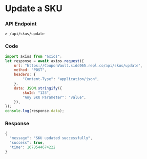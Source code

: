 # Update a SKU

### API Endpoint

```
> /api/skus/update
```

### Code

```js copy
import axios from "axios";
let response = await axios.request({
    url: "https://CouponVault.sidd065.repl.co/api/skus/update",
    method: "POST",
    headers: {
        "Content-Type": "application/json",
    },
    data: JSON.stringify({
        skuId: "123",
        "Any SKU Parameter": "value",
    }),
});
console.log(response.data);
```

### Response

```js copy
{
  "message": "SKU updated successfully",
  "success": true,
  "time": 1678544674222
}
```
